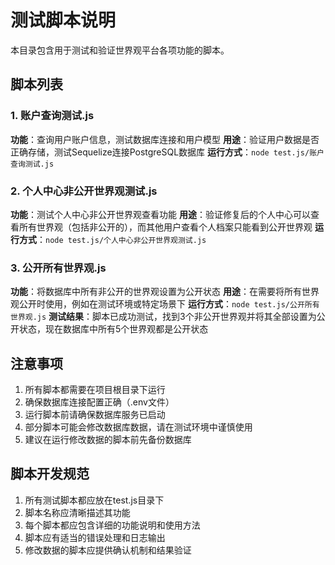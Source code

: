 # 测试脚本说明

本目录包含用于测试和验证世界观平台各项功能的脚本。

## 脚本列表

### 1. 账户查询测试.js
**功能**：查询用户账户信息，测试数据库连接和用户模型
**用途**：验证用户数据是否正确存储，测试Sequelize连接PostgreSQL数据库
**运行方式**：`node test.js/账户查询测试.js`

### 2. 个人中心非公开世界观测试.js
**功能**：测试个人中心非公开世界观查看功能
**用途**：验证修复后的个人中心可以查看所有世界观（包括非公开的），而其他用户查看个人档案只能看到公开世界观
**运行方式**：`node test.js/个人中心非公开世界观测试.js`

### 3. 公开所有世界观.js
**功能**：将数据库中所有非公开的世界观设置为公开状态
**用途**：在需要将所有世界观公开时使用，例如在测试环境或特定场景下
**运行方式**：`node test.js/公开所有世界观.js`
**测试结果**：脚本已成功测试，找到3个非公开世界观并将其全部设置为公开状态，现在数据库中所有5个世界观都是公开状态

## 注意事项

1. 所有脚本都需要在项目根目录下运行
2. 确保数据库连接配置正确（.env文件）
3. 运行脚本前请确保数据库服务已启动
4. 部分脚本可能会修改数据库数据，请在测试环境中谨慎使用
5. 建议在运行修改数据的脚本前先备份数据库

## 脚本开发规范

1. 所有测试脚本都应放在test.js目录下
2. 脚本名称应清晰描述其功能
3. 每个脚本都应包含详细的功能说明和使用方法
4. 脚本应有适当的错误处理和日志输出
5. 修改数据的脚本应提供确认机制和结果验证